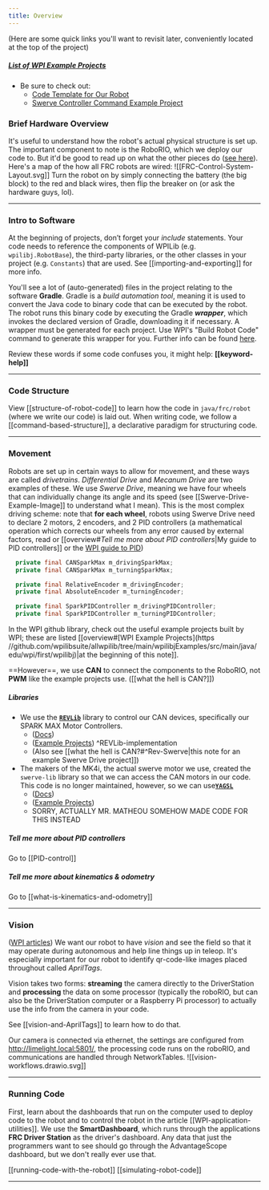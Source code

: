 ```yaml
---
title: Overview
---
```

(Here are some quick links you'll want to revisit later, conveniently located at the top of the project)
##### [List of WPI Example Projects](https://github.com/wpilibsuite/allwpilib/tree/main/wpilibjExamples/src/main/java/edu/wpi/first/wpilibj)
- Be sure to check out:
	- [Code Template for Our Robot](https://github.com/wpilibsuite/allwpilib/tree/main/wpilibjExamples/src/main/java/edu/wpi/first/wpilibj/templates/commandbased) 
	- [Swerve Controller Command Example Project](https://github.com/wpilibsuite/allwpilib/tree/main/wpilibjExamples/src/main/java/edu/wpi/first/wpilibj/examples/swervecontrollercommand)
### Brief Hardware Overview

It's useful to understand how the robot's actual physical structure is set up. The important component to note is the RoboRIO, which we deploy our code to. But it'd be good to read up on what the other pieces do ([see here](https://docs.wpilib.org/en/stable/docs/controls-overviews/control-system-hardware.html)).
Here's a map of the how all FRC robots are wired:
![[FRC-Control-System-Layout.svg]]
Turn the robot on by simply connecting the battery (the big block) to the red and black wires, then flip the breaker on (or ask the hardware guys, lol).

---
### Intro to Software

At the beginning of projects, don’t forget your *include* statements. Your code needs to reference the components of WPILib (e.g. `wpilibj.RobotBase`), the third-party libraries, or the other classes in your project (e.g. `Constants`) that are used. See [[importing-and-exporting]] for more info.

You'll see a lot of (auto-generated) files in the project relating to the software **Gradle**. Gradle is a *build automation tool*, meaning it is used to convert the Java code to binary code that can be executed by the robot. The robot runs this binary code by executing the Gradle ***wrapper***, which invokes the declared version of Gradle, downloading it if necessary. A wrapper must be generated for each project. Use WPI's "Build Robot Code" command to generate this wrapper for you. Further info can be found [here](https://docs.wpilib.org/en/stable/docs/software/vscode-overview/deploying-robot-code.html).

Review these words if some code confuses you, it might help: **[[keyword-help]]**

---
### Code Structure

View  [[structure-of-robot-code]] to learn how the code in `java/frc/robot` (where we write our code) is laid out.
When writing code, we follow a [[command-based-structure]], a declarative paradigm for structuring code.

---
### Movement

Robots are set up in certain ways to allow for movement, and these ways are called *drivetrains*. *Differential Drive* and *Mecanum Drive* are two examples of these. We use *Swerve Drive*, meaning we have four wheels that can individually change its angle and its speed (see [[Swerve-Drive-Example-Image]] to understand what I mean). 
This is the most complex driving scheme: note that **for each wheel**, robots using Swerve Drive need to declare 2 motors, 2 encoders, and 2 PID controllers (a mathematical operation which corrects our wheels from any error caused by external factors, read or [[overview#*Tell me more about PID controllers*|My guide to PID controllers]] or the [WPI guide to PID](https://docs.wpilib.org/en/stable/docs/software/advanced-controls/controllers/pidcontroller.html)) 
```java
  private final CANSparkMax m_drivingSparkMax;
  private final CANSparkMax m_turningSparkMax;

  private final RelativeEncoder m_drivingEncoder;
  private final AbsoluteEncoder m_turningEncoder;

  private final SparkPIDController m_drivingPIDController;
  private final SparkPIDController m_turningPIDController;
```

In the WPI github library, check out the useful example projects built by WPI; these are listed [[overview#[WPI Example Projects](https //github.com/wpilibsuite/allwpilib/tree/main/wpilibjExamples/src/main/java/edu/wpi/first/wpilibj)|at the beginning of this note]].

==However==, we use **CAN** to connect the components to the RoboRIO, not **PWM** like the example projects use. 
([[what the hell is CAN?]])

##### *Libraries*
- We use the [**`REVLib`**](https://docs.revrobotics.com/brushless/spark-max/revlib) library to control our CAN devices, specifically our SPARK MAX Motor Controllers. 
	- ([Docs](https://codedocs.revrobotics.com/java/com/revrobotics/package-summary.html)) 
	- ([Example Projects](https://docs.revrobotics.com/brushless/spark-max/revlib/code-examples)) ^REVLib-implementation
	- (Also see [[what the hell is CAN?#^Rev-Swerve|this note for an example Swerve Drive project]])
- The makers of the MK4i, the actual swerve motor we use, created the `swerve-lib` library so that we can access the CAN motors in our code. This code is no longer maintained, however, so we can use[**`YAGSL`**](https://github.com/BroncBotz3481/YAGSL/tree/main) 
	- ([Docs](https://broncbotz3481.github.io/YAGSL/swervelib/package-summary.html)) 
	- ([Example Projects](https://github.com/BroncBotz3481/YAGSL-Example/tree/main)) 
	- SORRY, ACTUALLY MR. MATHEOU SOMEHOW MADE CODE FOR THIS INSTEAD

##### *Tell me more about PID controllers*
Go to [[PID-control]]

##### *Tell me more about kinematics & odometry*
Go to [[what-is-kinematics-and-odometry]]

---
### Vision 
([WPI articles](https://docs.wpilib.org/en/stable/docs/software/vision-processing/index.html))
We want our robot to have *vision* and see the field so that it may operate during autonomous and help line things up in teleop. It's especially important for our robot to identify qr-code-like images placed throughout called *AprilTags*.

Vision takes two forms: **streaming** the camera directly to the DriverStation and **processing** the data on some processor (typically the roboRIO, but can also be the DriverStation computer or a Raspberry Pi processor) to actually use the info from the camera in your code.

See [[vision-and-AprilTags]] to learn how to do that.

Our camera is connected via ethernet, the settings are configured from http://limelight.local:5801/, the processing code runs on the roboRIO, and communications are handled through NetworkTables.
![[vision-workflows.drawio.svg]]

---
### Running Code

First, learn about the dashboards that run on the computer used to deploy code to the robot and to control the robot in the article [[WPI-application-utilities]]. We use the **SmartDashboard**, which runs through the applications **FRC Driver Station** as the driver's dashboard. Any data that just the programmers want to see should go through the AdvantageScope dashboard, but we don't really ever use that.

 [[running-code-with-the-robot]]
 [[simulating-robot-code]]
  
--- 